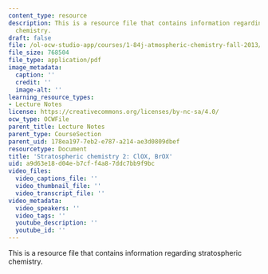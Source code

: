 ```yaml
---
content_type: resource
description: This is a resource file that contains information regarding stratospheric
  chemistry.
draft: false
file: /ol-ocw-studio-app/courses/1-84j-atmospheric-chemistry-fall-2013/a9d63e18d04eb7cff4a87ddc7bb9f9bc_MIT1_84JF13_Lec8_strat2.pdf
file_size: 768504
file_type: application/pdf
image_metadata:
  caption: ''
  credit: ''
  image-alt: ''
learning_resource_types:
- Lecture Notes
license: https://creativecommons.org/licenses/by-nc-sa/4.0/
ocw_type: OCWFile
parent_title: Lecture Notes
parent_type: CourseSection
parent_uid: 178ea197-7eb2-e787-a214-ae3d0809dbef
resourcetype: Document
title: 'Stratospheric chemistry 2: ClOX, BrOX'
uid: a9d63e18-d04e-b7cf-f4a8-7ddc7bb9f9bc
video_files:
  video_captions_file: ''
  video_thumbnail_file: ''
  video_transcript_file: ''
video_metadata:
  video_speakers: ''
  video_tags: ''
  youtube_description: ''
  youtube_id: ''
---
```

This is a resource file that contains information regarding stratospheric chemistry.